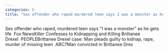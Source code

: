 ```yaml
---
categories: b
title: "Sex offender who raped murdered teen says I was a monster as he gets life  Fox News"
---
```

Sex offender who raped, murdered teen says "I was a monster" as he gets life&nbsp;&nbsp;Fox NewsKiller Confesses to Kidnapping and Killing Brittanee Drexel&nbsp;&nbsp;PEOPLEBrittanee Drexel case: Man pleads guilty to kidnap, rape, murder of missing teen&nbsp;&nbsp;ABC7Man convicted in Brittanee Drex